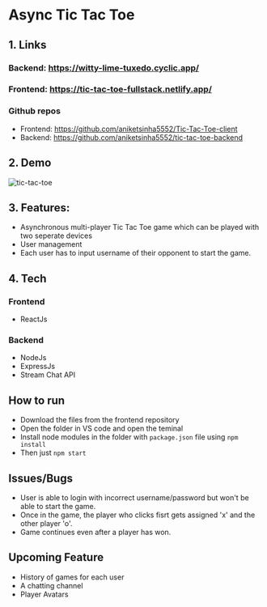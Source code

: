 # Async Tic Tac Toe
## 1. Links
### Backend: https://witty-lime-tuxedo.cyclic.app/
### Frontend: https://tic-tac-toe-fullstack.netlify.app/
### Github repos
  * Frontend: https://github.com/aniketsinha5552/Tic-Tac-Toe-client
  * Backend: https://github.com/aniketsinha5552/tic-tac-toe-backend

## 2. Demo
![tic-tac-toe](https://user-images.githubusercontent.com/104712880/213646188-207bd227-8ad3-44e1-b181-9be334d6ac67.gif)


## 3. Features:
* Asynchronous multi-player Tic Tac Toe game which can be played with two seperate devices
* User management
* Each user has to input username of their opponent to start the game.

## 4. Tech
### Frontend
* ReactJs

### Backend
* NodeJs
* ExpressJs
* Stream Chat API

## How to run
* Download the files from the frontend repository
* Open the folder in VS code and open the teminal
* Install node modules in the folder with `package.json` file using `npm install`
* Then just `npm start`

## Issues/Bugs
* User is able to login with incorrect username/password but won't be able to start the game.
* Once in the game, the player who clicks fisrt gets assigned 'x' and the other player 'o'.
* Game continues even after a player has won.

## Upcoming Feature
* History of games for each user
* A chatting channel
* Player Avatars

